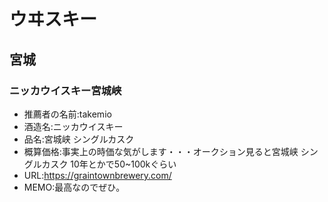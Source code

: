 # ウヰスキー
## 宮城
### ニッカウイスキー宮城峡
- 推薦者の名前:takemio
- 酒造名:ニッカウイスキー
- 品名:宮城峡 シングルカスク
- 概算価格:事実上の時価な気がします・・・オークション見ると宮城峡 シングルカスク 10年とかで50~100kぐらい
- URL:https://graintownbrewery.com/
- MEMO:最高なのでぜひ。
